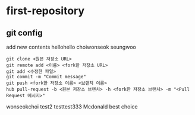 # first-repository
## git config
add new contents
hellohello choiwonseok
seungwoo  
```
git clone <원본 저장소 URL>
git remote add <이름> <fork한 저장소 URL>
git add <수정한 파일>
git commit -m "Commit message"
git push <fork한 저장소 이름> <브랜치 이름>
hub pull-request -b <원본 저장소 브랜치> -h <fork한 저장소 브랜치> -m "<Pull Request 메시지>"
```  
wonseokchoi test2
testtest333
Mcdonald best choice
